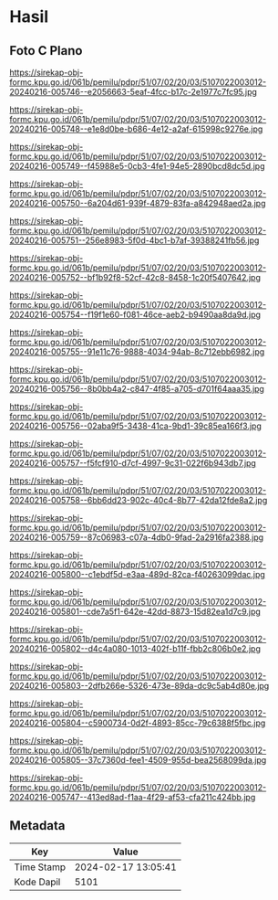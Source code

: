 # Hasil

## Foto C Plano

https://sirekap-obj-formc.kpu.go.id/061b/pemilu/pdpr/51/07/02/20/03/5107022003012-20240216-005746--e2056663-5eaf-4fcc-b17c-2e1977c7fc95.jpg

https://sirekap-obj-formc.kpu.go.id/061b/pemilu/pdpr/51/07/02/20/03/5107022003012-20240216-005748--e1e8d0be-b686-4e12-a2af-615998c9276e.jpg

https://sirekap-obj-formc.kpu.go.id/061b/pemilu/pdpr/51/07/02/20/03/5107022003012-20240216-005749--f45988e5-0cb3-4fe1-94e5-2890bcd8dc5d.jpg

https://sirekap-obj-formc.kpu.go.id/061b/pemilu/pdpr/51/07/02/20/03/5107022003012-20240216-005750--6a204d61-939f-4879-83fa-a842948aed2a.jpg

https://sirekap-obj-formc.kpu.go.id/061b/pemilu/pdpr/51/07/02/20/03/5107022003012-20240216-005751--256e8983-5f0d-4bc1-b7af-39388241fb56.jpg

https://sirekap-obj-formc.kpu.go.id/061b/pemilu/pdpr/51/07/02/20/03/5107022003012-20240216-005752--bf1b92f8-52cf-42c8-8458-1c20f5407642.jpg

https://sirekap-obj-formc.kpu.go.id/061b/pemilu/pdpr/51/07/02/20/03/5107022003012-20240216-005754--f19f1e60-f081-46ce-aeb2-b9490aa8da9d.jpg

https://sirekap-obj-formc.kpu.go.id/061b/pemilu/pdpr/51/07/02/20/03/5107022003012-20240216-005755--91e11c76-9888-4034-94ab-8c712ebb6982.jpg

https://sirekap-obj-formc.kpu.go.id/061b/pemilu/pdpr/51/07/02/20/03/5107022003012-20240216-005756--8b0bb4a2-c847-4f85-a705-d701f64aaa35.jpg

https://sirekap-obj-formc.kpu.go.id/061b/pemilu/pdpr/51/07/02/20/03/5107022003012-20240216-005756--02aba9f5-3438-41ca-9bd1-39c85ea166f3.jpg

https://sirekap-obj-formc.kpu.go.id/061b/pemilu/pdpr/51/07/02/20/03/5107022003012-20240216-005757--f5fcf910-d7cf-4997-9c31-022f6b943db7.jpg

https://sirekap-obj-formc.kpu.go.id/061b/pemilu/pdpr/51/07/02/20/03/5107022003012-20240216-005758--6bb6dd23-902c-40c4-8b77-42da12fde8a2.jpg

https://sirekap-obj-formc.kpu.go.id/061b/pemilu/pdpr/51/07/02/20/03/5107022003012-20240216-005759--87c06983-c07a-4db0-9fad-2a2916fa2388.jpg

https://sirekap-obj-formc.kpu.go.id/061b/pemilu/pdpr/51/07/02/20/03/5107022003012-20240216-005800--c1ebdf5d-e3aa-489d-82ca-f40263099dac.jpg

https://sirekap-obj-formc.kpu.go.id/061b/pemilu/pdpr/51/07/02/20/03/5107022003012-20240216-005801--cde7a5f1-642e-42dd-8873-15d82ea1d7c9.jpg

https://sirekap-obj-formc.kpu.go.id/061b/pemilu/pdpr/51/07/02/20/03/5107022003012-20240216-005802--d4c4a080-1013-402f-b11f-fbb2c806b0e2.jpg

https://sirekap-obj-formc.kpu.go.id/061b/pemilu/pdpr/51/07/02/20/03/5107022003012-20240216-005803--2dfb266e-5326-473e-89da-dc9c5ab4d80e.jpg

https://sirekap-obj-formc.kpu.go.id/061b/pemilu/pdpr/51/07/02/20/03/5107022003012-20240216-005804--c5900734-0d2f-4893-85cc-79c6388f5fbc.jpg

https://sirekap-obj-formc.kpu.go.id/061b/pemilu/pdpr/51/07/02/20/03/5107022003012-20240216-005805--37c7360d-fee1-4509-955d-bea2568099da.jpg

https://sirekap-obj-formc.kpu.go.id/061b/pemilu/pdpr/51/07/02/20/03/5107022003012-20240216-005747--413ed8ad-f1aa-4f29-af53-cfa211c424bb.jpg


## Metadata

| Key        | Value               |
| ---------- | ------------------- |
| Time Stamp | 2024-02-17 13:05:41 |
| Kode Dapil | 5101                |



